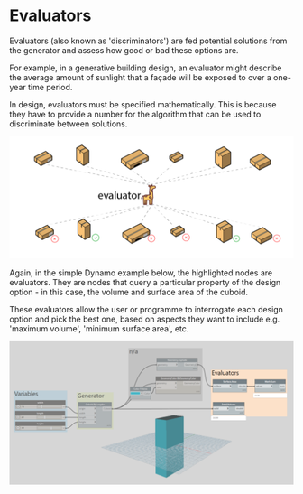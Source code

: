 # Evaluators

Evaluators \(also known as 'discriminators'\) are fed potential solutions from the generator and assess how good or bad these options are. 

For example, in a generative building design, an evaluator might describe the average amount of sunlight that a façade will be exposed to over a one-year time period.

In design, evaluators must be specified mathematically. This is because they have to provide a number for the algorithm that can be used to discriminate between solutions.

![](../../.gitbook/assets/evaluators1.png)

Again, in the simple Dynamo example below, the highlighted nodes are evaluators. They are nodes that query a particular property of the design option - in this case, the volume and surface area of the cuboid. 

These evaluators allow the user or programme to interrogate each design option and pick the best one, based on aspects they want to include e.g. 'maximum volume', 'minimum surface area', etc.

![](../../.gitbook/assets/evaluators2.png)

